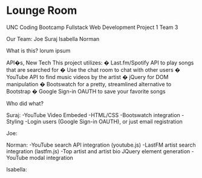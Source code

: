 # Lounge Room 

UNC Coding Bootcamp
Fullstack Web Development
Project 1
Team 3

Our Team:
Joe
Suraj
Isabella
Norman


What is this?
lorum ipsum

API�s, New Tech
This project utilizes:
�	Last.fm/Spotify API to play songs that are searched for
�	Use the chat room to chat with other users
�	YouTube API to find music videos by the artist
�	jQuery for DOM manipulation
�	Bootswatch for a pretty, streamlined alternative to Bootstrap
�	Google Sign-in OAUTH to save your favorite songs

Who did what?

Suraj:
-YouTube Video Embeded
-HTML/CSS
-Bootswatch integration
-Styling
-Login users (Google Sign-in OAUTH), or just email registration

Joe:

Norman:
-YouTube search API integration (youtube.js)
-LastFM artist search integration (lastfm.js)
-Top artist and artist bio JQuery element generation
-YouTube modal integration

Isabella:
